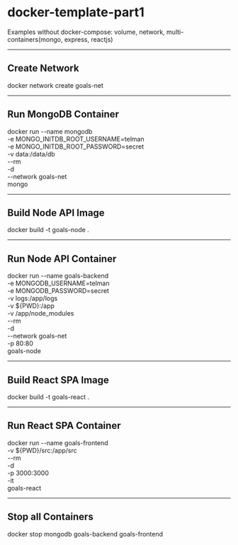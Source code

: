 # docker-template-part1
Examples without docker-compose: volume, network, multi-containers(mongo, express, reactjs)

---------------------
Create Network
---------------------

docker network create goals-net

---------------------
Run MongoDB Container
---------------------

docker run --name mongodb \
  -e MONGO_INITDB_ROOT_USERNAME=telman \
  -e MONGO_INITDB_ROOT_PASSWORD=secret \
  -v data:/data/db \
  --rm \
  -d \
  --network goals-net \
  mongo

---------------------
Build Node API Image
---------------------

docker build -t goals-node .

---------------------
Run Node API Container
---------------------

docker run --name goals-backend \
  -e MONGODB_USERNAME=telman \
  -e MONGODB_PASSWORD=secret \
  -v logs:/app/logs \
  -v ${PWD}:/app \
  -v /app/node_modules \
  --rm \
  -d \
  --network goals-net \
  -p 80:80 \
  goals-node

---------------------
Build React SPA Image
---------------------

docker build -t goals-react .

---------------------
Run React SPA Container
---------------------

docker run --name goals-frontend \
  -v ${PWD}/src:/app/src \
  --rm \
  -d \
  -p 3000:3000 \
  -it \
  goals-react

---------------------
Stop all Containers
---------------------

docker stop mongodb goals-backend goals-frontend

